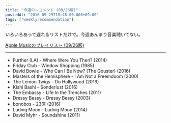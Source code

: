 ```yaml
---
title: "今週のレコメンド (09/26版)"
postedAt: "2016-09-29T18:48:00.000+09:00"
tags: ["weeklyrecommendation"]
---
```


いろいろあって遅れ＆リストだけで。今週あんまり音楽聴いてない。

[Apple Musicのプレイリスト (09/26版)](https://itunes.apple.com/jp/playlist/jin-zhounorekomendo-09-26ban/idpl.bd745627ed614f0e848cc13c4e912452)

---

* Further (LA) - Where Were You Then? (2014)
* Friday Club - Window Shopping (1985)
* David Bowie - Who Can I Be Now? (The Gouster) (2016)
* Masters of the Hemisphere - I Am Not a Freemdoom (2000)
* The Lemon Twigs - Do Hollywood (2016)
* Kishi Bashi - Sonderlust (2016)
* The Embassy - Life In the Trenches (2011)
* Dressy Bessy - Dressy Bessy (2003)
* bonobos - 23区 (2016)
* Ludvig Moon - Ludvig Moon (2014)
* David Myhr - Soundshine (2011)